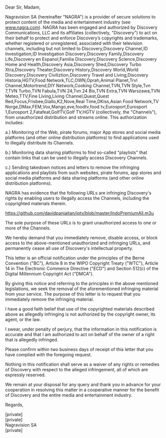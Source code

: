 Dear Sir, Madam,

Nagravision SA (hereinafter "NAGRA") is a provider of secure solutions to protect content of the media and entertainment industry (see www.nagra.com). NAGRA has been engaged and authorized by Discovery Communications, LLC and its affiliates (collectively, "Discovery") to act on their behalf to protect and enforce Discovery’s copyrights and trademarks, whether registered or unregistered, associated with their television channels, including but not limited to Discovery,Discovery Channel,ID Investigation,ID Investigation Discovery,Discovery Family,Discovery Life,Discovery en Espanol,Familia Discovery,Discovery Science,Discovery Home and Health,Discovery Asia,Discovery Shed,Discovery Turbo Xtra,Discovery Theater,Discovery History,Discovery World,World Discovery,Discovery Civiliztion,Discovery Travel and Living,Discovery Historia,HGTV,Food Network,TLC,OWN,Oprah,Animal Planet,Trvl Channel,Motortrend,DIY Network,Cooking Channel,TVN,TVN Style,Tvn 7,TVN Turbo,TVN Fabula,TVN 24,Tvn 24 Bis,TVN Extra,TVN Warszawa,TVN Meteo,TTV,Fine Living,Living Channel,Quest,Quest Red,Focus,Frisbee,Giallo,K2,Nove,Real Time,DKiss,Asian Food Network,TV Norge,DMax,FEM,Vox,Mango,eve,foodtv,food tv,Eurosport,Eurosport 1,Eurosport 2,Fatafeat,GolfTV,Golf TV,HGTV (collectively, the "Channels"), from unauthorized distribution and streams online. This authorization includes:

a.) Monitoring of the Web, pirate forums, major App stores and social media platforms (and other online distribution platforms) to find applications used to illegally distribute its Channels.

b.) Monitoring data sharing platforms to find so-called "playlists" that contain links that can be used to illegally access Discovery Channels.

c.) Sending takedown notices and letters to remove the infringing applications and playlists from such websites, pirate forums, app stores and social media platforms and data sharing platforms (and other online distribution platforms).

NAGRA has evidence that the following URLs are infringing Discovery's rights by enabling users to illegally access the Channels, including the copyrighted materials therein.

https://github.com/davidpanjaitan/iptv/blob/master/IndoPremiumAll.m3u

The sole purpose of these URLs is to grant unauthorized access to one or more of the Channels.

We hereby demand that you immediately remove, disable access, or block access to the above-mentioned unauthorized and infringing URLs, and permanently cease all use of Discovery's intellectual property.

This letter is an official notification under the principles of the Berne Convention ("BC"), Article 8 in the WIPO Copyright Treaty ("WTC"), Article 14 in The Electronic Commerce Directive ("ECD") and Section 512(c) of the Digital Millennium Copyright Act ("DMCA").

By giving this notice and referring to the principles in the above mentioned legislations, we seek the removal of the aforementioned infringing material from your service. The purpose of this letter is to request that you immediately remove the infringing material.

I have a good faith belief that use of the copyrighted materials described above as allegedly infringing is not authorized by the copyright owner, its agent, or the law.

I swear, under penalty of perjury, that the information in this notification is accurate and that I am authorized to act on behalf of the owner of a right that is allegedly infringed.

Please confirm within two business days of receipt of this letter that you have complied with the foregoing request.

Nothing in this notification shall serve as a waiver of any rights or remedies of Discovery with respect to the alleged infringement, all of which are expressly reserved.

We remain at your disposal for any query and thank you in advance for your cooperation in resolving this matter in a cooperative manner for the benefit of Discovery and the entire media and entertainment industry.

Regards,

[private]  
[private]  
Nagravision SA  
[private]
